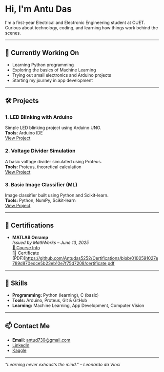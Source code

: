 # Hi, I'm Antu Das

I'm a first-year Electrical and Electronic Engineering student at CUET.  
Curious about technology, coding, and learning how things work behind the scenes.

---

## 🔧 Currently Working On
- Learning Python programming
- Exploring the basics of Machine Learning
- Trying out small electronics and Arduino projects
- Starting my journey in app development

---

## 🛠️ Projects

### 1. LED Blinking with Arduino
Simple LED blinking project using Arduino UNO.  
**Tools:** Arduino IDE  
[View Project](https://github.com/Antudas5252/led-blink-arduino)

### 2. Voltage Divider Simulation
A basic voltage divider simulated using Proteus.  
**Tools:** Proteus, theoretical calculation  
[View Project](https://github.com/Antudas5252/voltage-divider-sim)

### 3. Basic Image Classifier (ML)
Image classifier built using Python and Scikit-learn.  
**Tools:** Python, NumPy, Scikit-learn  
[View Project](https://github.com/Antudas5252/image-classifier-ml)

---

## 📜 Certifications

- **MATLAB Onramp**  
  *Issued by MathWorks – June 13, 2025*  
  [🔗 Course Info](https://matlabacademy.mathworks.com)  
  [📄 Certificate (PDF)]https://github.com/Antudas5252/Certifications/blob/0100591027e789d870edce5b23eb10e7f75d7208/certificate.pdf

---

## 🧠 Skills
- **Programming:** Python (learning), C (basic)
- **Tools:** Arduino, Proteus, Git & GitHub
- **Learning:** Machine Learning, App Development, Computer Vision

---

## 📫 Contact Me
- **Email:** antud730@gmail.com 
- [LinkedIn](https://linkedin.com/in/antudas)
- [Kaggle](https://kaggle.com/antudas5252) 

---

_“Learning never exhausts the mind.” – Leonardo da Vinci_

